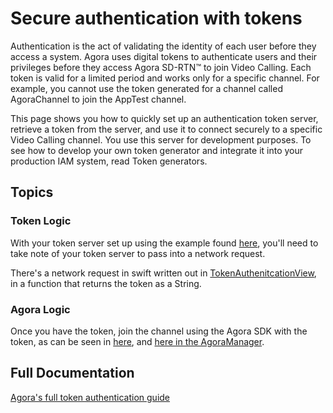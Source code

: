 #  Secure authentication with tokens

Authentication is the act of validating the identity of each user before they access a system. Agora uses digital tokens to authenticate users and their privileges before they access Agora SD-RTN™ to join Video Calling. Each token is valid for a limited period and works only for a specific channel. For example, you cannot use the token generated for a channel called AgoraChannel to join the AppTest channel.

This page shows you how to quickly set up an authentication token server, retrieve a token from the server, and use it to connect securely to a specific Video Calling channel. You use this server for development purposes. To see how to develop your own token generator and integrate it into your production IAM system, read Token generators.

## Topics

### Token Logic

With your token server set up using the example found [here](https://github.com/AgoraIO-Community/agora-token-service), you'll need to take note of your token server to pass into a network request.

There's a network request in swift written out in [TokenAuthenitcationView](TokenAuthenticationView.swift#L23-L37), in a function that returns the token as a String.

### Agora Logic

Once you have the token, join the channel using the Agora SDK with the token, as can be seen in [here](TokenAuthenticationView.swift#L106-L110), and [here in the AgoraManager](../agora-manager/AgoraManager.swift#L80-L83).

## Full Documentation

[Agora's full token authentication guide](https://docs.agora.io/en/interactive-live-streaming/develop/authentication-workflow?platform=ios)

